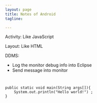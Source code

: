 ```yaml
---
layout: page
title: Notes of Android
tagline: 

---
```





Activity: Like JavaScript

Layout: Like HTML

DDMS: 

- Log the monitor debug info into Eclipse
- Send message into monitor


<pre><code class="java">

public static void main(String args[]){
    System.out.println("Hello world!") ;
}

</code></pre>

